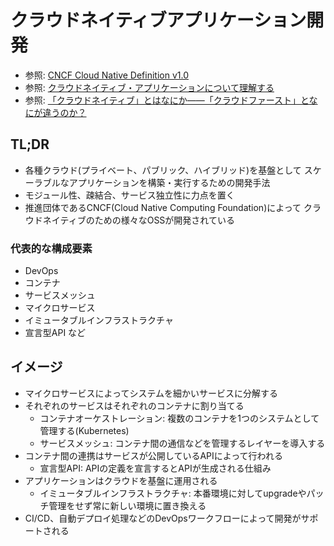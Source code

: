 # クラウドネイティブアプリケーション開発
- 参照: [CNCF Cloud Native Definition v1.0](https://github.com/cncf/toc/blob/master/DEFINITION.md#%E6%97%A5%E6%9C%AC%E8%AA%9E%E7%89%88)
- 参照: [クラウドネイティブ・アプリケーションについて理解する](https://www.redhat.com/ja/topics/cloud-native-apps)
- 参照: [「クラウドネイティブ」とはなにか――「クラウドファースト」となにが違うのか？](https://cn.teldevice.co.jp/column/22384/)
## TL;DR
- 各種クラウド(プライベート、パブリック、ハイブリッド)を基盤として
  スケーラブルなアプリケーションを構築・実行するための開発手法
- モジュール性、疎結合、サービス独立性に力点を置く
- 推進団体であるCNCF(Cloud Native Computing Foundation)によって
  クラウドネイティブのための様々なOSSが開発されている

### 代表的な構成要素
- DevOps
- コンテナ
- サービスメッシュ
- マイクロサービス
- イミュータブルインフラストラクチャ
- 宣言型API など

## イメージ
- マイクロサービスによってシステムを細かいサービスに分解する
- それぞれのサービスはそれぞれのコンテナに割り当てる
  - コンテナオーケストレーション: 複数のコンテナを1つのシステムとして管理する(Kubernetes)
  - サービスメッシュ: コンテナ間の通信などを管理するレイヤーを導入する
- コンテナ間の連携はサービスが公開しているAPIによって行われる
  - 宣言型API: APIの定義を宣言するとAPIが生成される仕組み
- アプリケーションはクラウドを基盤に運用される
  - イミュータブルインフラストラクチャ: 本番環境に対してupgradeやパッチ管理をせず常に新しい環境に置き換える
- CI/CD、自動デプロイ処理などのDevOpsワークフローによって開発がサポートされる

